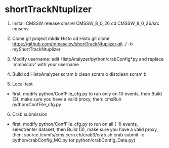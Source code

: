 # shortTrackNtuplizer

1. Install CMSSW release
cmsrel CMSSW_8_0_26
cd CMSSW_8_0_26/src
cmsenv

2. Clone git project
mkdir Histo
cd Histo
git clone https://github.com/mmasciov/shortTrackNtuplizer.git ./ -b myShortTrackNtuplizer

3. Modify username: edit HistoAnalyzer/python/crabConfig*py and replace 'mmasciov' with your username

4. Build
cd HistoAnalyzer
scram b clean
scram b distclean
scram b

5. Local test
- first, modify python/ConfFile_cfg.py to run only on 10 events, then Build (3), make sure you have a valid proxy, then:
cmsRun python/ConfFile_cfg.py

6. Crab submission
- first, modify python/ConfFile_cfg.py to run on all (-1) events, select/enter dataset, then Build (3), make sure you have a valid proxy, then:
source /cvmfs/cms.cern.ch/crab3/crab.sh
crab submit -c python/crabConfig_MC.py (or python/crabConfig_Data.py)



